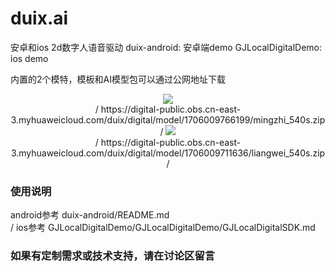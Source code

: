 # duix.ai
安卓和ios 2d数字人语音驱动
duix-android: 安卓端demo
GJLocalDigitalDemo: ios demo

内置的2个模特，模板和AI模型包可以通过公网地址下载

<p align="center">
  <img src="res/明智.png"/> <br>/ https://digital-public.obs.cn-east-3.myhuaweicloud.com/duix/digital/model/1706009766199/mingzhi_540s.zip <br>/
  <img src="res/梁维.png"/><br>/ https://digital-public.obs.cn-east-3.myhuaweicloud.com/duix/digital/model/1706009711636/liangwei_540s.zip <br>/
</p>


### 使用说明 
android参考 duix-android/README.md <br>/
ios参考 GJLocalDigitalDemo/GJLocalDigitalDemo/GJLocalDigitalSDK.md

### 如果有定制需求或技术支持，请在讨论区留言
